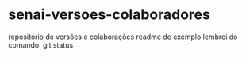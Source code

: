 # senai-versoes-colaboradores
repositório de versões e colaborações
readme de exemplo
lembrei do comando: git status